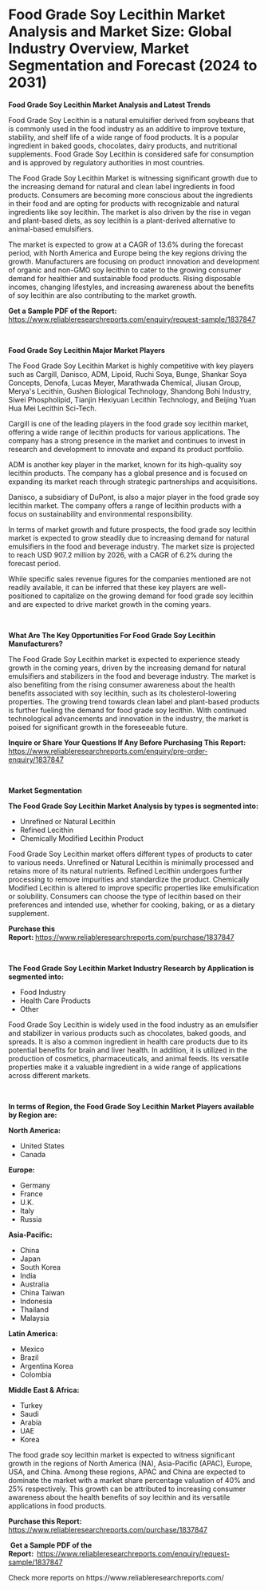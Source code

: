 <p><h1>Food Grade Soy Lecithin Market Analysis and Market Size: Global Industry Overview, Market Segmentation and Forecast (2024 to 2031)</h1></p><p><strong>Food Grade Soy Lecithin Market Analysis and Latest Trends</strong></p>
<p><p>Food Grade Soy Lecithin is a natural emulsifier derived from soybeans that is commonly used in the food industry as an additive to improve texture, stability, and shelf life of a wide range of food products. It is a popular ingredient in baked goods, chocolates, dairy products, and nutritional supplements. Food Grade Soy Lecithin is considered safe for consumption and is approved by regulatory authorities in most countries.</p><p>The Food Grade Soy Lecithin Market is witnessing significant growth due to the increasing demand for natural and clean label ingredients in food products. Consumers are becoming more conscious about the ingredients in their food and are opting for products with recognizable and natural ingredients like soy lecithin. The market is also driven by the rise in vegan and plant-based diets, as soy lecithin is a plant-derived alternative to animal-based emulsifiers.</p><p>The market is expected to grow at a CAGR of 13.6% during the forecast period, with North America and Europe being the key regions driving the growth. Manufacturers are focusing on product innovation and development of organic and non-GMO soy lecithin to cater to the growing consumer demand for healthier and sustainable food products. Rising disposable incomes, changing lifestyles, and increasing awareness about the benefits of soy lecithin are also contributing to the market growth.</p></p>
<p><strong>Get a Sample PDF of the Report:&nbsp;</strong> <a href="https://www.reliableresearchreports.com/enquiry/request-sample/1837847">https://www.reliableresearchreports.com/enquiry/request-sample/1837847</a></p>
<p>&nbsp;</p>
<p><strong>Food Grade Soy Lecithin Major Market Players</strong></p>
<p><p>The Food Grade Soy Lecithin Market is highly competitive with key players such as Cargill, Danisco, ADM, Lipoid, Ruchi Soya, Bunge, Shankar Soya Concepts, Denofa, Lucas Meyer, Marathwada Chemical, Jiusan Group, Merya's Lecithin, Gushen Biological Technology, Shandong Bohi Industry, Siwei Phospholipid, Tianjin Hexiyuan Lecithin Technology, and Beijing Yuan Hua Mei Lecithin Sci-Tech.</p><p>Cargill is one of the leading players in the food grade soy lecithin market, offering a wide range of lecithin products for various applications. The company has a strong presence in the market and continues to invest in research and development to innovate and expand its product portfolio.</p><p>ADM is another key player in the market, known for its high-quality soy lecithin products. The company has a global presence and is focused on expanding its market reach through strategic partnerships and acquisitions.</p><p>Danisco, a subsidiary of DuPont, is also a major player in the food grade soy lecithin market. The company offers a range of lecithin products with a focus on sustainability and environmental responsibility.</p><p>In terms of market growth and future prospects, the food grade soy lecithin market is expected to grow steadily due to increasing demand for natural emulsifiers in the food and beverage industry. The market size is projected to reach USD 907.2 million by 2026, with a CAGR of 6.2% during the forecast period.</p><p>While specific sales revenue figures for the companies mentioned are not readily available, it can be inferred that these key players are well-positioned to capitalize on the growing demand for food grade soy lecithin and are expected to drive market growth in the coming years.</p></p>
<p>&nbsp;</p>
<p><strong>What Are The Key Opportunities For Food Grade Soy Lecithin Manufacturers?</strong></p>
<p><p>The Food Grade Soy Lecithin market is expected to experience steady growth in the coming years, driven by the increasing demand for natural emulsifiers and stabilizers in the food and beverage industry. The market is also benefiting from the rising consumer awareness about the health benefits associated with soy lecithin, such as its cholesterol-lowering properties. The growing trend towards clean label and plant-based products is further fueling the demand for food grade soy lecithin. With continued technological advancements and innovation in the industry, the market is poised for significant growth in the foreseeable future.</p></p>
<p><strong>Inquire or Share Your Questions If Any Before Purchasing This Report:</strong> <a href="https://www.reliableresearchreports.com/enquiry/pre-order-enquiry/1837847">https://www.reliableresearchreports.com/enquiry/pre-order-enquiry/1837847</a></p>
<p>&nbsp;</p>
<p><strong>Market Segmentation</strong></p>
<p><strong>The Food Grade Soy Lecithin Market Analysis by types is segmented into:</strong></p>
<p><ul><li>Unrefined or Natural Lecithin</li><li>Refined Lecithin</li><li>Chemically Modified Lecithin Product</li></ul></p>
<p><p>Food Grade Soy Lecithin market offers different types of products to cater to various needs. Unrefined or Natural Lecithin is minimally processed and retains more of its natural nutrients. Refined Lecithin undergoes further processing to remove impurities and standardize the product. Chemically Modified Lecithin is altered to improve specific properties like emulsification or solubility. Consumers can choose the type of lecithin based on their preferences and intended use, whether for cooking, baking, or as a dietary supplement.</p></p>
<p><strong>Purchase this Report:&nbsp;</strong><a href="https://www.reliableresearchreports.com/purchase/1837847">https://www.reliableresearchreports.com/purchase/1837847</a></p>
<p>&nbsp;</p>
<p><strong>The Food Grade Soy Lecithin Market Industry Research by Application is segmented into:</strong></p>
<p><ul><li>Food Industry</li><li>Health Care Products</li><li>Other</li></ul></p>
<p><p>Food Grade Soy Lecithin is widely used in the food industry as an emulsifier and stabilizer in various products such as chocolates, baked goods, and spreads. It is also a common ingredient in health care products due to its potential benefits for brain and liver health. In addition, it is utilized in the production of cosmetics, pharmaceuticals, and animal feeds. Its versatile properties make it a valuable ingredient in a wide range of applications across different markets.</p></p>
<p>&nbsp;</p>
<p><strong>In terms of Region, the Food Grade Soy Lecithin Market Players available by Region are:</strong></p>
<p>
    <p> <strong> North America: </strong>
        <ul>
            <li>United States</li>
            <li>Canada</li>
        </ul>
        </p> 
    <p> <strong> Europe: </strong>
        <ul>
            <li>Germany</li>
            <li>France</li>
            <li>U.K.</li>
            <li>Italy</li>
            <li>Russia</li>
        </ul>
        </p> 
    <p> <strong> Asia-Pacific: </strong>
        <ul>
            <li>China</li>
            <li>Japan</li>
            <li>South Korea</li>
            <li>India</li>
            <li>Australia</li>
            <li>China Taiwan</li>
            <li>Indonesia</li>
            <li>Thailand</li>
            <li>Malaysia</li>
        </ul>
        </p> 
    <p> <strong> Latin America: </strong>
        <ul>
            <li>Mexico</li>
            <li>Brazil</li>
            <li>Argentina Korea</li>
            <li>Colombia</li>
        </ul>
        </p> 
    <p> <strong> Middle East & Africa: </strong>
        <ul>
            <li>Turkey</li>
            <li>Saudi</li>
            <li>Arabia</li>
            <li>UAE</li>
            <li>Korea</li>
        </ul>
    </p>
    </p>
<p><p>The food grade soy lecithin market is expected to witness significant growth in the regions of North America (NA), Asia-Pacific (APAC), Europe, USA, and China. Among these regions, APAC and China are expected to dominate the market with a market share percentage valuation of 40% and 25% respectively. This growth can be attributed to increasing consumer awareness about the health benefits of soy lecithin and its versatile applications in food products.</p></p>
<p><strong>Purchase this Report: </strong><a href="https://www.reliableresearchreports.com/purchase/1837847">https://www.reliableresearchreports.com/purchase/1837847</a></p>
<p>&nbsp;<strong>Get a Sample PDF of the Report:&nbsp;&nbsp;</strong><a href="https://www.reliableresearchreports.com/enquiry/request-sample/1837847">https://www.reliableresearchreports.com/enquiry/request-sample/1837847</a></p>
<p><strong></strong></p>
<p>Check more reports on https://www.reliableresearchreports.com/</p>